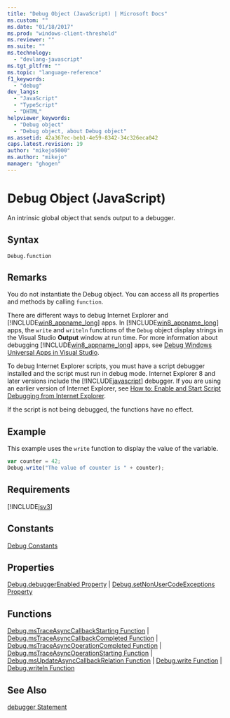 ```yaml
---
title: "Debug Object (JavaScript) | Microsoft Docs"
ms.custom: ""
ms.date: "01/18/2017"
ms.prod: "windows-client-threshold"
ms.reviewer: ""
ms.suite: ""
ms.technology: 
  - "devlang-javascript"
ms.tgt_pltfrm: ""
ms.topic: "language-reference"
f1_keywords: 
  - "debug"
dev_langs: 
  - "JavaScript"
  - "TypeScript"
  - "DHTML"
helpviewer_keywords: 
  - "Debug object"
  - "Debug object, about Debug object"
ms.assetid: 42a367ec-beb1-4e59-8342-34c326eca042
caps.latest.revision: 19
author: "mikejo5000"
ms.author: "mikejo"
manager: "ghogen"
---
```

# Debug Object (JavaScript)
An intrinsic global object that sends output to a debugger.  
  
## Syntax  
  
```  
Debug.function  
```  
  
## Remarks  
 You do not instantiate the Debug object. You can access all its properties and methods by calling `function`.  
  
 There are different ways to debug Internet Explorer and [!INCLUDE[win8_appname_long](../../javascript/includes/win8-appname-long-md.md)] apps. In [!INCLUDE[win8_appname_long](../../javascript/includes/win8-appname-long-md.md)] apps, the `write` and `writeln` functions of the `Debug` object display strings in the Visual Studio **Output** window at run time. For more information about debugging [!INCLUDE[win8_appname_long](../../javascript/includes/win8-appname-long-md.md)] apps, see [Debug Windows Universal Apps in Visual Studio](/visualstudio/debugger/debugging-windows-store-and-windows-universal-apps).  
  
 To debug Internet Explorer scripts, you must have a script debugger installed and the script must run in debug mode. Internet Explorer 8 and later versions include the [!INCLUDE[javascript](../../javascript/includes/javascript-md.md)] debugger. If you are using an earlier version of Internet Explorer, see [How to: Enable and Start Script Debugging from Internet Explorer](http://go.microsoft.com/fwlink/?LinkId=133801).  
  
 If the script is not being debugged, the functions have no effect.  
  
## Example  
 This example uses the `write` function to display the value of the variable.  
  
```JavaScript  
var counter = 42;  
Debug.write("The value of counter is " + counter);  
```  
  
## Requirements  
 [!INCLUDE[jsv3](../../javascript/reference/includes/jsv3-md.md)]  
  
## Constants  
 [Debug Constants](../../javascript/reference/debug-constants.md)  
  
## Properties  
 [Debug.debuggerEnabled Property](../../javascript/reference/debug-debuggerenabled-property.md) &#124; [Debug.setNonUserCodeExceptions Property](../../javascript/reference/debug-setnonusercodeexceptions-property.md)  
  
## Functions  
 [Debug.msTraceAsyncCallbackStarting Function](../../javascript/reference/debug-mstraceasynccallbackstarting-function.md) &#124; [Debug.msTraceAsyncCallbackCompleted Function](../../javascript/reference/debug-mstraceasynccallbackcompleted-function.md) &#124; [Debug.msTraceAsyncOperationCompleted Function](../../javascript/reference/debug-mstraceasyncoperationcompleted-function.md) &#124; [Debug.msTraceAsyncOperationStarting Function](../../javascript/reference/debug-mstraceasyncoperationstarting-function.md) &#124; [Debug.msUpdateAsyncCallbackRelation Function](../../javascript/reference/debug-msupdateasynccallbackrelation-function.md) &#124; [Debug.write Function](../../javascript/reference/debug-write-function-javascript.md) &#124; [Debug.writeln Function](../../javascript/reference/debug-writeln-function-javascript.md)  
  
## See Also  
 [debugger Statement](../../javascript/reference/debugger-statement-javascript.md)